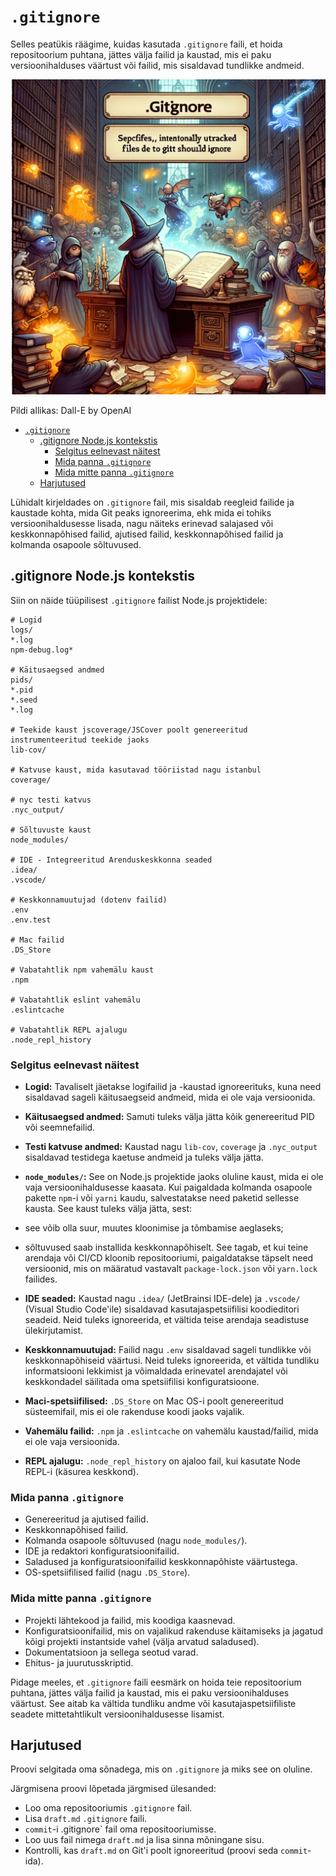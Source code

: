 # `.gitignore`

Selles peatükis räägime, kuidas kasutada `.gitignore` faili, et hoida repositoorium puhtana, jättes välja failid ja kaustad, mis ei paku versioonihalduses väärtust või failid, mis sisaldavad tundlikke andmeid.

![gitignore](gitignore.webp)

Pildi allikas: Dall-E by OpenAI

- [`.gitignore`](#gitignore)
  - [.gitignore Node.js kontekstis](#gitignore-nodejs-kontekstis)
    - [Selgitus eelnevast näitest](#selgitus-eelnevast-näitest)
    - [Mida panna `.gitignore`](#mida-panna-gitignore)
    - [Mida mitte panna `.gitignore`](#mida-mitte-panna-gitignore)
  - [Harjutused](#harjutused)

Lühidalt kirjeldades on `.gitignore` fail, mis sisaldab reegleid failide ja kaustade kohta, mida Git peaks ignoreerima, ehk mida ei tohiks versioonihaldusesse lisada, nagu näiteks erinevad salajased või keskkonnapõhised failid, ajutised failid, keskkonnapõhised failid ja kolmanda osapoole sõltuvused.

## .gitignore Node.js kontekstis

Siin on näide tüüpilisest `.gitignore` failist Node.js projektidele:

```plaintext
# Logid
logs/
*.log
npm-debug.log*

# Käitusaegsed andmed
pids/
*.pid
*.seed
*.log

# Teekide kaust jscoverage/JSCover poolt genereeritud instrumenteeritud teekide jaoks
lib-cov/

# Katvuse kaust, mida kasutavad tööriistad nagu istanbul
coverage/

# nyc testi katvus
.nyc_output/

# Sõltuvuste kaust
node_modules/

# IDE - Integreeritud Arenduskeskkonna seaded
.idea/
.vscode/

# Keskkonnamuutujad (dotenv failid)
.env
.env.test

# Mac failid
.DS_Store

# Vabatahtlik npm vahemälu kaust
.npm

# Vabatahtlik eslint vahemälu
.eslintcache

# Vabatahtlik REPL ajalugu
.node_repl_history
```

### Selgitus eelnevast näitest

- **Logid:** Tavaliselt jäetakse logifailid ja -kaustad ignoreerituks, kuna need sisaldavad sageli käitusaegseid andmeid, mida ei ole vaja versioonida.
- **Käitusaegsed andmed:** Samuti tuleks välja jätta kõik genereeritud PID või seemnefailid.
- **Testi katvuse andmed:** Kaustad nagu `lib-cov`, `coverage` ja `.nyc_output` sisaldavad testidega kaetuse andmeid ja tuleks välja jätta.
- **`node_modules/`:** See on Node.js projektide jaoks oluline kaust, mida ei ole vaja versioonihaldusesse kaasata. Kui paigaldada kolmanda osapoole pakette `npm`-i või `yarni` kaudu, salvestatakse need paketid sellesse kausta. See kaust tuleks välja jätta, sest:

- see võib olla suur, muutes kloonimise ja tõmbamise aeglaseks;
- sõltuvused saab installida keskkonnapõhiselt. See tagab, et kui teine arendaja või CI/CD kloonib repositooriumi, paigaldatakse täpselt need versioonid, mis on määratud vastavalt `package-lock.json` või `yarn.lock` failides.
- **IDE seaded:** Kaustad nagu `.idea/` (JetBrainsi IDE-dele) ja `.vscode/` (Visual Studio Code'ile) sisaldavad kasutajaspetsiifilisi koodieditori seadeid. Neid tuleks ignoreerida, et vältida teise arendaja seadistuse ülekirjutamist.
- **Keskkonnamuutujad:** Failid nagu `.env` sisaldavad sageli tundlikke või keskkonnapõhiseid väärtusi. Neid tuleks ignoreerida, et vältida tundliku informatsiooni lekkimist ja võimaldada erinevatel arendajatel või keskkondadel säilitada oma spetsiifilisi konfiguratsioone.
- **Maci-spetsiifilised:** `.DS_Store` on Mac OS-i poolt genereeritud süsteemifail, mis ei ole rakenduse koodi jaoks vajalik.
- **Vahemälu failid:** `.npm` ja `.eslintcache` on vahemälu kaustad/failid, mida ei ole vaja versioonida.
- **REPL ajalugu:** `.node_repl_history` on ajaloo fail, kui kasutate Node REPL-i (käsurea keskkond).

### Mida panna `.gitignore`

- Genereeritud ja ajutised failid.
- Keskkonnapõhised failid.
- Kolmanda osapoole sõltuvused (nagu `node_modules/`).
- IDE ja redaktori konfiguratsioonifailid.
- Saladused ja konfiguratsioonifailid keskkonnapõhiste väärtustega.
- OS-spetsiifilised failid (nagu `.DS_Store`).

### Mida mitte panna `.gitignore`

- Projekti lähtekood ja failid, mis koodiga kaasnevad.
- Konfiguratsioonifailid, mis on vajalikud rakenduse käitamiseks ja jagatud kõigi projekti instantside vahel (välja arvatud saladused).
- Dokumentatsioon ja sellega seotud varad.
- Ehitus- ja juurutusskriptid.
  
Pidage meeles, et `.gitignore` faili eesmärk on hoida teie repositoorium puhtana, jättes välja failid ja kaustad, mis ei paku versioonihalduses väärtust. See aitab ka vältida tundliku andme või kasutajaspetsiifiliste seadete mittetahtlikult versioonihaldusesse lisamist.

## Harjutused

Proovi selgitada oma sõnadega, mis on `.gitignore` ja miks see on oluline.

Järgmisena proovi lõpetada järgmised ülesanded:

- Loo oma repositooriumis `.gitignore` fail.
- Lisa `draft.md` `.gitignore` faili.
- `commit`-i .gitignore` fail oma repositooriumisse.
- Loo uus fail nimega `draft.md` ja lisa sinna mõningane sisu.
- Kontrolli, kas `draft.md` on Git'i poolt ignoreeritud (proovi seda `commit`-ida).
